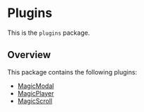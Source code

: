 # Plugins

This is the `plugins` package.

## Overview

This package contains the following plugins:

- [MagicModal](./MagicModal/index.md)
- [MagicPlayer](./MagicPlayer/index.md)
- [MagicScroll](./MagicScroll/index.md)
